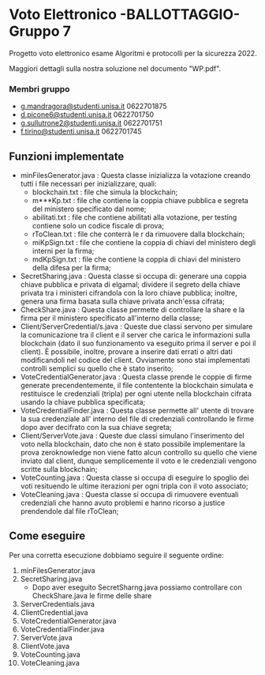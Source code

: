 # Voto Elettronico -BALLOTTAGGIO-  Gruppo 7

Progetto voto elettronico esame Algoritmi e protocolli per la sicurezza 2022.

Maggiori dettagli sulla nostra soluzione nel documento "WP.pdf".

### Membri gruppo
* g.mandragora@studenti.unisa.it    0622701875
* d.picone6@studenti.unisa.it       0622701750
* g.sullutrone2@studenti.unisa.it   0622701751
* f.tirino@studenti.unisa.it        0622701745

## Funzioni implementate

* minFilesGenerator.java : Questa classe inizializza la votazione creando tutti i file necessari per inizializzare, quali:
  * blockchain.txt : file che simula la blockchain;
  * m***Kp.txt : file che contiene la coppia chiave pubblica e segreta del ministero specificato dal nome;
  * abilitati.txt : file che contiene abilitati alla votazione, per testing contiene solo un codice fiscale di prova;
  * rToClean.txt : file che conterrà le r da rimuovere dalla blockchain;
  * miKpSign.txt : file che contiene la coppia di chiavi del ministero degli interni per la firma;
  * mdKpSign.txt : file che contiene la coppia di chiavi del ministero della difesa per la firma;
* SecretSharing.java : Questa classe si occupa di: generare una coppia chiave pubblica e privata di elgamal; dividere il segreto della chiave privata tra i ministeri cifrandola con la loro chiave pubblica; inoltre, genera una firma basata sulla chiave privata anch'essa cifrata;
* CheckShare.java : Questa classe permette di controllare la share e la firma per il ministero specificato all'interno della classe;
* Client/ServerCredential/s.java : Queste due classi servono per simulare la comunicazione tra il client e il server che carica le informazioni sulla blockchain (dato il suo funzionamento va eseguito prima il server e poi il client). È possibile, inoltre, provare a inserire dati errati o altri dati modificandoli nel codice del client. Ovviamente sono stai implementati controlli semplici su quello che è stato inserito;
* VoteCredentialGenerator.java : Questa classe prende le coppie di firme generate precendentemente, il file contentente la blockchain simulata e restituisce le credenziali (tripla) per ogni utente nella blockchain cifrata usando la chiave pubblica specificata;
* VoteCredentialFinder.java : Questa classe permette all' utente di trovare la sua credenziale all' interno del file di credenziali controllando le firme dopo aver decifrato con la sua chiave segreta;
* Client/ServerVote.java : Queste due classi simulano l'inserimento del voto nella blockchain, dato che non è stato possibile implementare la prova zeroknowledge non viene fatto alcun controllo su quello che viene inviato dal client, dunque semplicemente il voto e le credenziali vengono scritte sulla blockchain;
* VoteCounting.java : Questa classe si occupa di eseguire lo spoglio dei voti resituendo le ultime iterazioni per ogni tripla con il voto associato;
* VoteCleaning.java : Questa classe si occupa di rimuovere eventuali credenziali che hanno avuto problemi e hanno ricorso a justice prendendole dal file rToClean;

## Come eseguire

Per una corretta esecuzione dobbiamo seguire il seguente ordine:

1. minFilesGenerator.java
2. SecretSharing.java
   * Dopo aver eseguito SecretSharng.java possiamo controllare con CheckShare.java le firme delle share
3. ServerCredentials.java
4. ClientCredential.java
5. VoteCredentialGenerator.java 
6. VoteCredentialFinder.java
7. ServerVote.java
8. ClientVote.java
9. VoteCounting.java
10. VoteCleaning.java
